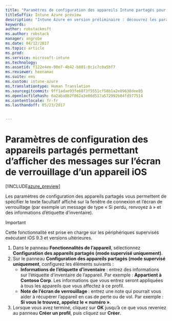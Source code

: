 ```yaml
---
title: "Paramètres de configuration des appareils Intune partagés pour iOS"
titleSuffix: Intune Azure preview
description: "Intune Azure en version préliminaire : découvrez les paramètres Intune que vous pouvez utiliser pour afficher des informations sur l’écran de verrouillage des appareils iOS."
keywords: 
author: robstackmsft
ms.author: robstack
manager: angrobe
ms.date: 04/12/2017
ms.topic: article
ms.prod: 
ms.service: microsoft-intune
ms.technology: 
ms.assetid: f122e4ee-90e7-4b42-b801-8c1c7c0a5bf7
ms.reviewer: heenamac
ms.suite: ems
ms.custom: intune-azure
ms.translationtype: Human Translation
ms.sourcegitcommit: 9ff1adae93fe6873f5551cf58b1a2e89638dee85
ms.openlocfilehash: 6a2aba8b2f062a3e06d517a572992b84fd977514
ms.contentlocale: fr-fr
ms.lasthandoff: 05/23/2017


---
```


# <a name="shared-device-configuration-settings-to-display-messages-on-the-ios-device-lock-screen"></a>Paramètres de configuration des appareils partagés permettant d’afficher des messages sur l’écran de verrouillage d’un appareil iOS

[!INCLUDE[azure_preview](./includes/azure_preview.md)]

Les paramètres de configuration des appareils partagés vous permettent de spécifier le texte facultatif affiché sur la fenêtre de connexion et l’écran de verrouillage (par exemple un message de type « Si perdu, renvoyez à » et des informations d’étiquette d’inventaire). 

>[!IMPORTANT]
> Cette fonctionnalité est prise en charge sur les périphériques supervisés exécutant iOS 9.3 et versions ultérieures.

1. Dans le panneau **Fonctionnalités de l’appareil**, sélectionnez **Configuration des appareils partagés (mode supervisé uniquement)**.
2. Sur le panneau **Configuration des appareils partagés (mode supervisé uniquement**, configurez les éléments suivants :
    - **Informations de l’étiquette d’inventaire** : entrez des informations sur l’étiquette d’inventaire de l’appareil. Par exemple : **Appartient à Contoso Corp**. Les informations que vous entrez seront appliquées à tous les appareils que vous affectez à ce profil.
    - **Note de l’écran de verrouillage** : entrez une note qui pourrait vous aider à récupérer l’appareil en cas de perte ou de vol. Par exemple : **Si vous le trouvez, appelez le « numéro »**.
3. Lorsque vous avez terminé, cliquez sur **OK** jusqu’à ce que vous reveniez au panneau **Créer un profil**, puis cliquez sur **Créer**. 

